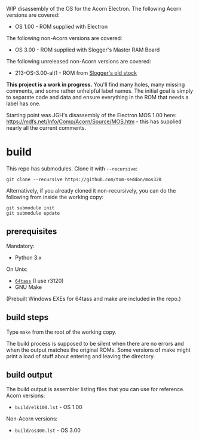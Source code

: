 WIP disassembly of the OS for the Acorn Electron. The following
Acorn versions are covered:

* OS 1.00 - ROM supplied with Electron

The following non-Acorn versions are covered:

* OS 3.00 - ROM supplied with Slogger's Master RAM Board

The following unreleased non-Acorn versions are covered:

* 213-OS-3.00-alt1 - ROM from [Slogger's old stock](https://stardot.org.uk/forums/viewtopic.php?t=11795)



**This project is a work in progress.** You'll find many holes, many
missing comments, and some rather unhelpful label names. The initial
goal is simply to separate code and data and ensure everything in the
ROM that needs a label has one.

Starting point was JGH's disassembly of the Electron MOS 1.00 here:
https://mdfs.net/Info/Comp/Acorn/Source/MOS.htm - this has supplied
nearly all the current comments.

# build

This repo has submodules. Clone it with `--recursive`:

    git clone --recursive https://github.com/tom-seddon/mos320
	
Alternatively, if you already cloned it non-recursively, you can do
the following from inside the working copy:

    git submodule init
	git submodule update

## prerequisites ##

Mandatory:

* Python 3.x

On Unix:

* [`64tass`](http://tass64.sourceforge.net/) (I use r3120)
* GNU Make

(Prebuilt Windows EXEs for 64tass and make are included in the repo.)

## build steps ##

Type `make` from the root of the working copy.

The build process is supposed to be silent when there are no errors
and when the output matches the original ROMs. Some versions of make
might print a load of stuff about entering and leaving the directory.

## build output

The build output is assembler listing files that you can use for
reference. Acorn versions:

- `build/elk100.lst` - OS 1.00

Non-Acorn versions:

- `build/os300.lst` - OS 3.00

